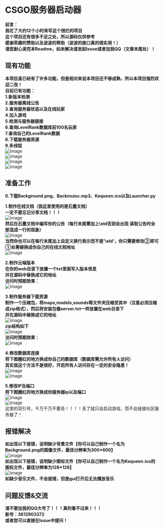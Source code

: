 # CSGO服务器启动器
**前言：**<br />
**我花了大约12个小时来写这个很烂的项目**<br />
**这个项目还有很多不足之处，所以源码仅供参考**<br />
**感谢茶糜的赞助以及波波的帮助（波波的接口真的很实用！）**<br />
**请您耐心读完本Readme，如未解决请发起Issue或者加我QQ（文章末尾处）！**<br />
## 现有功能
**本项目虽已经有了许多功能，但是相对来说本项目还不够成熟，所以本项目强烈欢迎二改！**<br />
**目前已有功能：**<br />
**1.新版本检测**<br />
**2.服务器离线公告**<br />
**3.查询服务器状态以及在线玩家**<br />
**4.加入游戏**<br />
**5.检测与服务器链接**<br />
**6.查询LevelRank数据库前100名玩家**<br />
**7.查询自己的LevelRank数据**<br />
**8.下载服务器资源**<br />
**9.多线程**<br />
![image](https://github.com/ELDment/Csgo-Server-Launcher-Python/blob/main/ScreenShot/Server%26Player.png)<br />
![image](https://github.com/ELDment/Csgo-Server-Launcher-Python/blob/main/ScreenShot/Top100.png)<br />
![image](https://github.com/ELDment/Csgo-Server-Launcher-Python/blob/main/ScreenShot/Self.png)<br />
![image](https://github.com/ELDment/Csgo-Server-Launcher-Python/blob/main/ScreenShot/Ant.png)<br />
## 准备工作
**0.下载Background.png、Backmuisc.mp3、Kequeen.ico以及Launcher.py**<br />

**1.制作在线文档（我这里使用的是石墨文档）**<br />
**一定不要忘记分享文档！！！**<br />
![image](https://github.com/ELDment/Csgo-Server-Launcher-Python/blob/main/ScreenShot/ShiMoShare.png)<br />
**然后在石墨文档中编写你的公告（每行末尾需加上\eld否则会出现 读取公告时全部混成一行的现象）**<br />
![image](https://github.com/ELDment/Csgo-Server-Launcher-Python/blob/main/ScreenShot/ShiMo.png)<br />
**当然你也可以在每行末尾加上自定义换行表示而不是'\eld'，你只需要修改②即可**<br />
**①处需替换成你自己的在线文档地址**<br />
![image](https://github.com/ELDment/Csgo-Server-Launcher-Python/blob/main/ScreenShot/Code.png)<br />

**2.制作云端版本**<br />
**在你的web目录下放置一个txt里面写入版本信息**<br />
**并在源码中替换成它的地址**<br />
**访问时预期效果：**<br />
![image](https://github.com/ELDment/Csgo-Server-Launcher-Python/blob/main/ScreenShot/Serverver.txt.png)<br />

**3.制作服务器下载资源**<br />
**制作一个压缩包，将maps,models,sounds等文件夹压缩至其中（注意必须压缩成zip格式），然后将安装包像server.txt一样放置在web目录下**<br />
**并在源码中替换成它的地址**<br />
![image](https://github.com/ELDment/Csgo-Server-Launcher-Python/blob/main/ScreenShot/Download.png)<br />
**zip结构如下**<br />
![image](https://github.com/ELDment/Csgo-Server-Launcher-Python/blob/main/ScreenShot/ZIPIN.png)<br />
**访问时预期效果：**<br />
![image](https://github.com/ELDment/Csgo-Server-Launcher-Python/blob/main/ScreenShot/DownloadZip.png)<br />

**4.修改数据库连接**<br />
**将下图圈红的地方换成你自己的数据库（数据库需允许所有人访问）**<br />
**其实我这个方法不是很好，开启所有人访问存在一定的安全隐患！**<br />
![image](https://github.com/ELDment/Csgo-Server-Launcher-Python/blob/main/ScreenShot/Mysql1.png)<br />
![image](https://github.com/ELDment/Csgo-Server-Launcher-Python/blob/main/ScreenShot/Mysql2.png)<br />

**5.修改IP及端口**<br />
**将下图圈红的地方换成你服务器ip以及端口**<br />
![image](https://github.com/ELDment/Csgo-Server-Launcher-Python/blob/main/ScreenShot/GetServer.png)<br />
![image](https://github.com/ELDment/Csgo-Server-Launcher-Python/blob/main/ScreenShot/Connect.png)<br />
这里的双引号，千万千万不要丢！！！！丢了就只会启动游戏，而不会链接社区服务器了！
## 报错解决
**如出现以下报错，说明缺少背景文件【你可以自己制作一个名为Background.png的图像文件，最佳分辨率为300*600】**<br />
![image](https://github.com/ELDment/Csgo-Server-Launcher-Python/blob/main/ScreenShot/EB.png)<br />
**如出现以下报错，说明缺少图标文件【你可以自己制作一个名为Kequeen.ico的图标文件，最佳分辨率为128*128】**<br />
![image](https://github.com/ELDment/Csgo-Server-Launcher-Python/blob/main/ScreenShot/EI.png)<br />
**如缺少音乐文件，不会报错，但是gui打开后无法播放音乐**<br />
## 问题反馈&交流
**请不要加我的QQ大号了！！！真的看不过来！！！**<br />
**新号：3612903372**<br />
**或者您可以直接在Issue中提问！**
